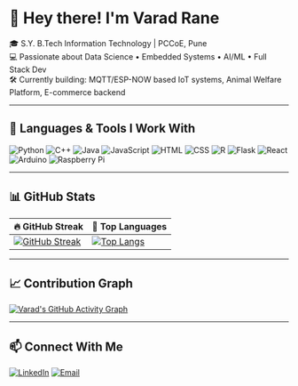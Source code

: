 # 👋 Hey there! I'm Varad Rane

🎓 S.Y. B.Tech Information Technology | PCCoE, Pune  
💻 Passionate about Data Science • Embedded Systems • AI/ML • Full Stack Dev  
🛠 Currently building: MQTT/ESP-NOW based IoT systems, Animal Welfare Platform, E-commerce backend  

---

## 🔧 Languages & Tools I Work With
![Python](https://img.shields.io/badge/-Python-3776AB?style=flat&logo=python&logoColor=white)
![C++](https://img.shields.io/badge/-C++-00599C?style=flat&logo=c%2B%2B&logoColor=white)
![Java](https://img.shields.io/badge/-Java-007396?style=flat&logo=java&logoColor=white)
![JavaScript](https://img.shields.io/badge/-JavaScript-F7DF1E?style=flat&logo=javascript&logoColor=black)
![HTML](https://img.shields.io/badge/-HTML5-E34F26?style=flat&logo=html5&logoColor=white)
![CSS](https://img.shields.io/badge/-CSS3-1572B6?style=flat&logo=css3&logoColor=white)
![R](https://img.shields.io/badge/-R-276DC3?style=flat&logo=r&logoColor=white)
![Flask](https://img.shields.io/badge/-Flask-000000?style=flat&logo=flask)
![React](https://img.shields.io/badge/-React-61DAFB?style=flat&logo=react&logoColor=black)
![Arduino](https://img.shields.io/badge/-Arduino-00979D?style=flat&logo=arduino&logoColor=white)
![Raspberry Pi](https://img.shields.io/badge/-RaspberryPi-C51A4A?style=flat&logo=raspberrypi&logoColor=white)

---

## 📊 GitHub Stats

| 🔥 GitHub Streak | 🧠 Top Languages |
|------------------|------------------|
| [![GitHub Streak](https://github-readme-streak-stats.herokuapp.com/?user=varadrane&theme=tokyonight)](https://git.io/streak-stats) | [![Top Langs](https://github-readme-stats.vercel.app/api/top-langs/?username=varadrane&layout=compact&theme=tokyonight)](https://github.com/anuraghazra/github-readme-stats) |

---

## 📈 Contribution Graph
[![Varad's GitHub Activity Graph](https://github-readme-activity-graph.vercel.app/graph?username=varadrane&theme=github-compact)](https://github.com/Ashutosh00710/github-readme-activity-graph)

---

## 📫 Connect With Me  
[![LinkedIn](https://img.shields.io/badge/-LinkedIn-0077B5?style=flat&logo=linkedin&logoColor=white)](https://www.linkedin.com/in/your-link/)
[![Email](https://img.shields.io/badge/-Email-D14836?style=flat&logo=gmail&logoColor=white)](mailto:your.email@example.com)
